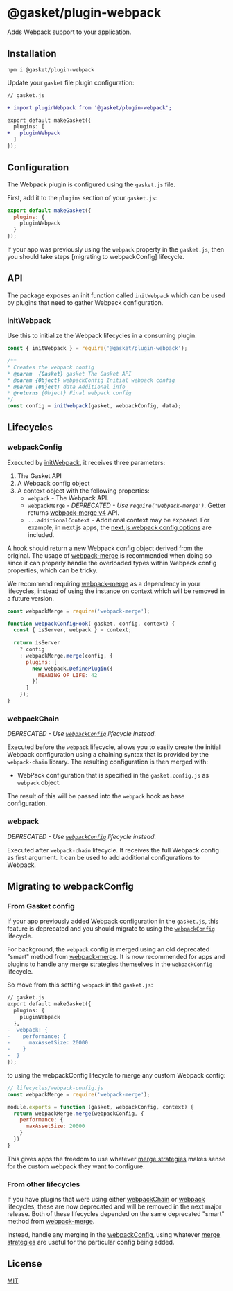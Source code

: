 # @gasket/plugin-webpack

Adds Webpack support to your application.

## Installation

```
npm i @gasket/plugin-webpack
```

Update your `gasket` file plugin configuration:

```diff
// gasket.js

+ import pluginWebpack from '@gasket/plugin-webpack';

export default makeGasket({
  plugins: [
+   pluginWebpack
  ]
});
```

## Configuration

The Webpack plugin is configured using the `gasket.js` file.

First, add it to the `plugins` section of your `gasket.js`:

```js
export default makeGasket({
  plugins: {
    pluginWebpack
  }
});
```

If your app was previously using the `webpack` property in the
`gasket.js`, then you should take steps [migrating to webpackConfig]
lifecycle.  

## API

The package exposes an init function called `initWebpack` which can be used by
plugins that need to gather Webpack configuration.

### initWebpack

Use this to initialize the Webpack lifecycles in a consuming plugin.

```js
const { initWebpack } = require('@gasket/plugin-webpack');

/**
* Creates the webpack config
* @param  {Gasket} gasket The Gasket API
* @param {Object} webpackConfig Initial webpack config
* @param {Object} data Additional info
* @returns {Object} Final webpack config
*/
const config = initWebpack(gasket, webpackConfig, data);
```

## Lifecycles

### webpackConfig

Executed by [initWebpack](#initwebpack), it receives three parameters:

1. The Gasket API
2. A Webpack config object
3. A context object with the following properties:
   * `webpack` - The Webpack API.
   * `webpackMerge` - _DEPRECATED - Use `require('webpack-merge')`._
     Getter returns [webpack-merge v4] API.
   * `...additionalContext` - Additional context may be exposed. For example, in next.js apps, the [next.js webpack config options](https://nextjs.org/docs/api-reference/next.config.js/custom-webpack-config) are included.

A hook should return a new Webpack config object derived from the original. The
usage of [webpack-merge] is recommended when doing so since it can properly
handle the overloaded types within Webpack config properties, which can be
tricky.

We recommend requiring [webpack-merge] as a dependency in your lifecycles,
instead of using the instance on context which will be removed in a future
version.

```js
const webpackMerge = require('webpack-merge');

function webpackConfigHook( gasket, config, context) {
  const { isServer, webpack } = context;
  
  return isServer
    ? config
    : webpackMerge.merge(config, {
      plugins: [
        new webpack.DefinePlugin({
          MEANING_OF_LIFE: 42
        })
      ]
    });
}
```

### webpackChain

_DEPRECATED - Use [`webpackConfig`](#webpackConfig) lifecycle instead._

Executed before the `webpack` lifecycle, allows you to easily create the initial
Webpack configuration using a chaining syntax that is provided by the
`webpack-chain` library. The resulting configuration is then merged with:

- WebPack configuration that is specified in the `gasket.config.js` as `webpack`
  object.

The result of this will be passed into the `webpack` hook as base configuration.

### webpack

_DEPRECATED - Use [`webpackConfig`](#webpackConfig) lifecycle instead._

Executed after `webpack-chain` lifecycle. It receives the full Webpack config as
first argument. It can be used to add additional configurations to Webpack.

## Migrating to webpackConfig

### From Gasket config

If your app previously added Webpack configuration in the `gasket.js`,
this feature is deprecated and you should migrate to using
the [`webpackConfig`](#webpackConfig) lifecycle.

For background, the `webpack` config is merged using an old deprecated "smart"
method from [webpack-merge]. It is now recommended for apps and plugins to
handle any merge strategies themselves in the `webpackConfig` lifecycle.

So move from this setting `webpack` in the `gasket.js`:

```diff
// gasket.js
export default makeGasket({
  plugins: {
    pluginWebpack
  },
-  webpack: {
-    performance: {
-      maxAssetSize: 20000
-    }
-  }
});
```

to using the webpackConfig lifecycle to merge any custom Webpack config:

```javascript
// lifecycles/webpack-config.js
const webpackMerge = require('webpack-merge');

module.exports = function (gasket, webpackConfig, context) {
  return webpackMerge.merge(webpackConfig, {
    performance: {
      maxAssetSize: 20000
    }
  })
}
```

This gives apps the freedom to use whatever [merge strategies] makes sense
for the custom webpack they want to configure.

### From other lifecycles

If you have plugins that were using either [webpackChain](#webpackchain)
or [webpack](#webpack) lifecycles, these are now deprecated and will be removed
in the next major release. Both of these lifecycles depended on the same
deprecated "smart" method from [webpack-merge].

Instead, handle any merging in the [webpackConfig](#webpackconfig), using
whatever [merge strategies] are useful for the particular config being added.

## License

[MIT](./LICENSE.md)

<!-- LINKS -->

[webpack-merge v4]:https://github.com/survivejs/webpack-merge/tree/v4.2.2
[webpack-merge]: https://github.com/survivejs/webpack-merge
[merge strategies]: https://github.com/survivejs/webpack-merge#customizearray-and-customizeobject
